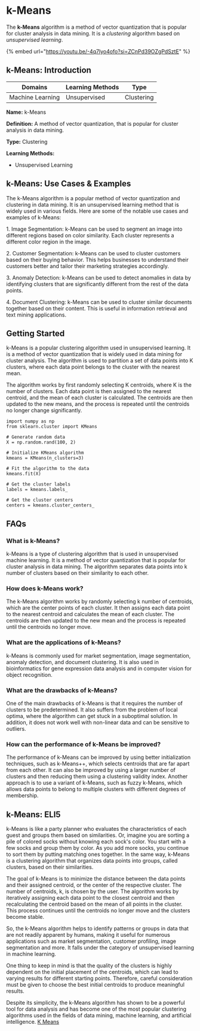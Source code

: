 # k-Means

The **k-Means** algorithm is a method of vector quantization that is popular for cluster analysis in data mining. It is a _clustering_ algorithm based on _unsupervised learning_.

{% embed url="https://youtu.be/-4q7lyo4ofo?si=ZCnPd39OZgPdSztE" %}

## k-Means: Introduction

| Domains          | Learning Methods | Type       |
| ---------------- | ---------------- | ---------- |
| Machine Learning | Unsupervised     | Clustering |

**Name:** k-Means

**Definition:** A method of vector quantization, that is popular for cluster analysis in data mining.

**Type:** Clustering

**Learning Methods:**

* Unsupervised Learning

## k-Means: Use Cases & Examples

The k-Means algorithm is a popular method of vector quantization and clustering in data mining. It is an unsupervised learning method that is widely used in various fields. Here are some of the notable use cases and examples of k-Means:

1\. Image Segmentation: k-Means can be used to segment an image into different regions based on color similarity. Each cluster represents a different color region in the image.

2\. Customer Segmentation: k-Means can be used to cluster customers based on their buying behavior. This helps businesses to understand their customers better and tailor their marketing strategies accordingly.

3\. Anomaly Detection: k-Means can be used to detect anomalies in data by identifying clusters that are significantly different from the rest of the data points.

4\. Document Clustering: k-Means can be used to cluster similar documents together based on their content. This is useful in information retrieval and text mining applications.

## Getting Started

k-Means is a popular clustering algorithm used in unsupervised learning. It is a method of vector quantization that is widely used in data mining for cluster analysis. The algorithm is used to partition a set of data points into K clusters, where each data point belongs to the cluster with the nearest mean.

The algorithm works by first randomly selecting K centroids, where K is the number of clusters. Each data point is then assigned to the nearest centroid, and the mean of each cluster is calculated. The centroids are then updated to the new means, and the process is repeated until the centroids no longer change significantly.

```
import numpy as np
from sklearn.cluster import KMeans

# Generate random data
X = np.random.rand(100, 2)

# Initialize KMeans algorithm
kmeans = KMeans(n_clusters=3)

# Fit the algorithm to the data
kmeans.fit(X)

# Get the cluster labels
labels = kmeans.labels_

# Get the cluster centers
centers = kmeans.cluster_centers_

```

## FAQs

### What is k-Means?

k-Means is a type of clustering algorithm that is used in unsupervised machine learning. It is a method of vector quantization that is popular for cluster analysis in data mining. The algorithm separates data points into k number of clusters based on their similarity to each other.

### How does k-Means work?

The k-Means algorithm works by randomly selecting k number of centroids, which are the center points of each cluster. It then assigns each data point to the nearest centroid and calculates the mean of each cluster. The centroids are then updated to the new mean and the process is repeated until the centroids no longer move.

### What are the applications of k-Means?

k-Means is commonly used for market segmentation, image segmentation, anomaly detection, and document clustering. It is also used in bioinformatics for gene expression data analysis and in computer vision for object recognition.

### What are the drawbacks of k-Means?

One of the main drawbacks of k-Means is that it requires the number of clusters to be predetermined. It also suffers from the problem of local optima, where the algorithm can get stuck in a suboptimal solution. In addition, it does not work well with non-linear data and can be sensitive to outliers.

### How can the performance of k-Means be improved?

The performance of k-Means can be improved by using better initialization techniques, such as k-Means++, which selects centroids that are far apart from each other. It can also be improved by using a larger number of clusters and then reducing them using a clustering validity index. Another approach is to use a variant of k-Means, such as fuzzy k-Means, which allows data points to belong to multiple clusters with different degrees of membership.

## k-Means: ELI5

k-Means is like a party planner who evaluates the characteristics of each guest and groups them based on similarities. Or, imagine you are sorting a pile of colored socks without knowing each sock's color. You start with a few socks and group them by color. As you add more socks, you continue to sort them by putting matching ones together. In the same way, k-Means is a clustering algorithm that organizes data points into groups, called clusters, based on their similarities.

The goal of k-Means is to minimize the distance between the data points and their assigned centroid, or the center of the respective cluster. The number of centroids, k, is chosen by the user. The algorithm works by iteratively assigning each data point to the closest centroid and then recalculating the centroid based on the mean of all points in the cluster. This process continues until the centroids no longer move and the clusters become stable.

So, the k-Means algorithm helps to identify patterns or groups in data that are not readily apparent by humans, making it useful for numerous applications such as market segmentation, customer profiling, image segmentation and more. It falls under the category of unsupervised learning in machine learning.

One thing to keep in mind is that the quality of the clusters is highly dependent on the initial placement of the centroids, which can lead to varying results for different starting points. Therefore, careful consideration must be given to choose the best initial centroids to produce meaningful results.

Despite its simplicity, the k-Means algorithm has shown to be a powerful tool for data analysis and has become one of the most popular clustering algorithms used in the fields of data mining, machine learning, and artificial intelligence. [K Means](https://serp.ai/k-means/)
